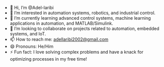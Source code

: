 - 👋 Hi, I’m @Adel-laribi  
- 👀 I’m interested in automation systems, robotics, and industrial control.  
- 🌱 I’m currently learning advanced control systems, machine learning applications in automation, and MATLAB/Simulink.  
- 💞️ I’m looking to collaborate on projects related to automation, embedded systems, and IoT.  
- 📫 How to reach me: adellaribi2002@gmail.com  
- 😄 Pronouns: He/Him  
- ⚡ Fun fact: I love solving complex problems and have a knack for optimizing processes in my free time!  

<!---  
Adel-laribi/Adel-laribi is a ✨ special ✨ repository because its `README.md` (this file) appears on your GitHub profile.  
You can click the Preview link to take a look at your changes.  
--->  
